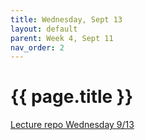 ```yaml
---
title: Wednesday, Sept 13
layout: default
parent: Week 4, Sept 11
nav_order: 2
---
```


# {{ page.title }}

[Lecture repo Wednesday 9/13](https://github.com/bsu-cs-jb/lecture-09-13-wed)
